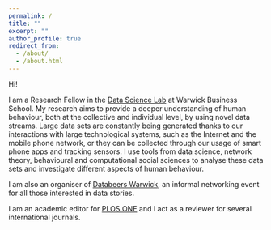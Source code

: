 ```yaml
---
permalink: /
title: ""
excerpt: ""
author_profile: true
redirect_from: 
  - /about/
  - /about.html
---
```

Hi!

I am a Research Fellow in the <a href="http://datasciencelab.co.uk" target="_blank" rel="noopener noreferrer">Data Science Lab</a> at Warwick Business School. My research aims to provide a deeper understanding of human behaviour, both at the collective and individual level, by using novel data streams. Large data sets are constantly being generated thanks to our interactions with large technological systems, such as the Internet and the mobile phone network, or they can be collected through our usage of smart phone apps and tracking sensors. I use tools from data science, network theory, behavioural and computational social sciences to analyse these data sets and investigate different aspects of human behaviour.

I am also an organiser of <a href="https://databeerswrik.tumblr.com" target="_blank" rel="noopener noreferrer">Databeers Warwick</a>, an informal networking event for all those interested in data stories.

I am an academic editor for <a href="http://plosone.org" target = "_blank" rel="no opener no referrer">PLOS ONE</a> and I act as a reviewer for several international journals.